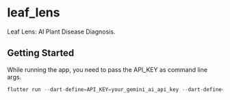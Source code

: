 # leaf_lens

Leaf Lens: AI Plant Disease Diagnosis.

## Getting Started

While running the app, you need to pass the API_KEY as command line args. 
```dart 
flutter run --dart-define=API_KEY=your_gemini_ai_api_key --dart-define=BASE_KEY=supabase_base_key
```